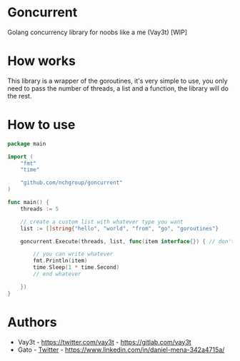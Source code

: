# Goncurrent

Golang concurrency library for noobs like a me (Vay3t) [WIP]

# How works

This library is a wrapper of the goroutines, it's very simple to use, you only need to pass the number of threads, a list and a function, the library will do the rest.

# How to use

```go
package main

import (
	"fmt"
	"time"

	"github.com/nchgroup/goncurrent"
)

func main() {
	threads := 5

	// create a custom list with whatever type you want
	list := []string{"hello", "world", "from", "go", "goroutines"}

	goncurrent.Execute(threads, list, func(item interface{}) { // don't edit this line

		// you can write whatever
		fmt.Println(item)
		time.Sleep(1 * time.Second)
		// end whatever

	})
}
```

# Authors

* Vay3t - https://twitter.com/vay3t - https://gitlab.com/vay3t
* Gato - [Twitter](https://twitter.com/_g4toto_) - https://www.linkedin.com/in/daniel-mena-342a4715a/
